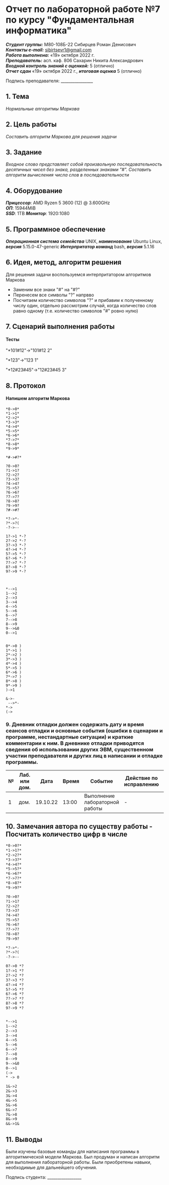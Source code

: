 # Отчет по лабораторной работе №7 по курсу "Фундаментальная информатика"
___Студент группы:___ М80-108Б-22 Сибирцев Роман Денисович \
___Контакты e-mail:___ sibirtsevr1@gmail.com \
___Работа выполнена:___ «19» октября 2022 г. \
___Преподаватель:___ асп. каф. 806 Сахарин Никита Александрович \
___Входной контроль знаний с оценкой:___ 5 (отлично) \
___Отчет сдан___ «19» октября 2022 г., ___итоговая оценка___ 5 (отлично)

Подпись преподавателя: ________________ 


## 1. Тема
 _Нормальные алгоритмы Маркова_

## 2. Цель работы
_Составить алгоритм Маркова для решения задачи_

## 3. Задание
_Входное слово представляет собой произвольную последовательность десятичных чисел без знака, разделенных знаками "#". Составить алгоритм вычисления числа слов в последовательности_
## 4. Оборудование
___Прицессор___: AMD Ryzen 5 3600 (12) @ 3.600GHz \
___ОП___: 15944MiB \
___SSD___: 1TB
___Монитор___: 1920:1080

## 5. Программное обеспечение
___Операционная система семейства___ UNIX, ___наименование___ Ubuntu Linux, ___версия___ 5.15.0-47-generic
___Интерпритатор команд___ bash, ___версия___ 5.1.16

## 6. Идея, метод, алгоритм решения
Для решения задачи воспользуемся интерпритатором алгоритмов Маркова
- Заменим все знаки "#" на "#?"
- Перенесем все символы "?" напрвво 
- Посчитаем количество символов "?" и прибавим к полученному числу один, отдельно рассмотрим случай, когда количество слов равно одному (т.е. количество символов "#" ровно нулю)

## 7. Сценарий выполнения работы
#### Тесты
"*101#12"->"101#12 2"

"*123"->"123 1"

"*12#23#45"->"12#23#45 3"
## 8. Протокол
#### Напишем алгоритм Маркова
```
*0->0*
*1->1*
*2->2*
*3->3*
*4->4*
*5->5*
*6->6*
*7->7*
*8->8*
*9->9*

*#->#?*

?0->0?
?1->1?
?2->2?
?3->3?
?4->4?
?5->5?
?6->6?
?7->7?
?8->8?
?9->9?
?#->#?

*?->*-
?*->?(
-?->--

1?->1 *-?
2?->2 *-?
3?->3 *-?
4?->4 *-?
5?->5 *-?
6?->6 *-?
7?->7 *-? 
8?->8 *-? 
9?->9 *-? 



*-->1
1-->2
2-->3
3-->4
4-->5
5-->6
6-->7
7-->8
8-->9
9-->&0
0-->1


0*->0 )
1*->1 )
2*->2 )
3*->3 )
4*->4 )
5*->5 )
6*->6 )
7*->7 )
8*->8 )
9*->9 )
)->1

&->-
 -->*-
*-> 
(-> 
```


### 9. Дневник отладки должен содержать дату и время сеансов отладки и основные события (ошибки в сценарии и программе, нестандартные ситуации) и краткие комментарии к ним. В дневнике отладки приводятся сведения об использовании других ЭВМ, существенном участии преподавателя и других лиц в написании и отладке программы.

| № |  Лаб. или дом. | Дата | Время | Событие | Действие по исправлению | Примечание |
| ------ | ------ | ------ | ------ | ------ | ------ | ------ |
| 1 | дом. | 19.10.22 | 13:00 | Выполнение лабораторной работы | - | - |

## 10. Замечания автора по существу работы - Посчитать количество цифр в числе
```txt
*0->0?*
*1->1?*
*2->2?*
*3->3?*
*4->4?*
*5->5?*
*6->6?*
*7->7?*
*8->8?*
*9->9?*

?0->0?
?1->1?
?2->2?
?3->3?
?4->4?
?5->5?
?6->6?
?7->7?
?8->8?
?9->9?

*?->*-
?*->?(
-?->--

0?->0 *?
1?->1 *?
2?->2 *?
3?->3 *?
4?->4 *?
5?->5 *?
6?->6 *?
7?->7 *?
8?->8 *?
9?->9 *?


*-->1
1-->2
2-->3
3-->4
4-->5
5-->6
6-->7
7-->8
8-->9
9-->&0
0-->1
(->
* -> 0

1&->2
2&->3
3&->4
4&->5
5&->6
6&->7
7&->8
8&->9
&&->1&
```


## 11. Выводы
Были изучены базовые команды для написания программы в алгоритмической модели Маркова. Был продуман и написан алгоритм для выполнения лабораторной работы. Были приобретены навыки, необходимые для дальнейшего обучения.

Подпись студента: _________________